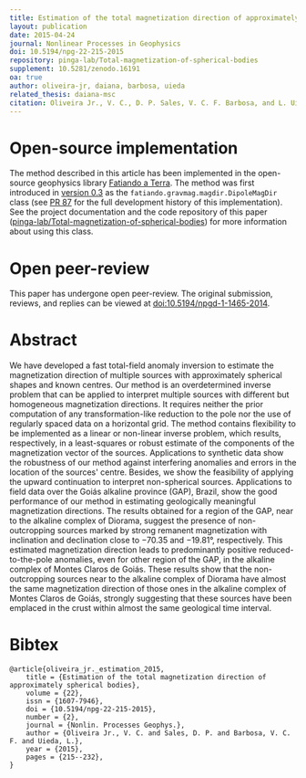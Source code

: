 ```yaml
---
title: Estimation of the total magnetization direction of approximately spherical bodies
layout: publication
date: 2015-04-24
journal: Nonlinear Processes in Geophysics
doi: 10.5194/npg-22-215-2015
repository: pinga-lab/Total-magnetization-of-spherical-bodies
supplement: 10.5281/zenodo.16191
oa: true
author: oliveira-jr, daiana, barbosa, uieda
related_thesis: daiana-msc
citation: Oliveira Jr., V. C., D. P. Sales, V. C. F. Barbosa, and L. Uieda (2015), Estimation of the total magnetization direction of approximately spherical bodies, Nonlin. Processes Geophys., 22(2), 215-232, doi:10.5194/npg-22-215-2015.
---
```


# Open-source implementation

The method described in this article has been implemented in the open-source
geophysics library [Fatiando a Terra](http://www.fatiando.org).
The method was first introduced in
[version 0.3](http://www.fatiando.org/changelog.html#version-0-3)
as the `fatiando.gravmag.magdir.DipoleMagDir` class
(see [PR 87](https://github.com/fatiando/fatiando/pull/87)
for the full development history of this implementation).
See the project documentation
and the code repository of this paper
([pinga-lab/Total-magnetization-of-spherical-bodies](https://github.com/pinga-lab/Total-magnetization-of-spherical-bodies))
for more information about using this class.

# Open peer-review

This paper has undergone open peer-review.
The original submission, reviews, and replies can be viewed at
[doi:10.5194/npgd-1-1465-2014](https://doi.org/10.5194/npgd-1-1465-2014).

# Abstract

We have developed a fast total-field anomaly inversion to estimate the
magnetization direction of multiple sources with approximately spherical shapes
and known centres. Our method is an overdetermined inverse problem that can be
applied to interpret multiple sources with different but homogeneous
magnetization directions. It requires neither the prior computation of any
transformation-like reduction to the pole nor the use of regularly spaced data
on a horizontal grid. The method contains flexibility to be implemented as a
linear or non-linear inverse problem, which results, respectively, in a
least-squares or robust estimate of the components of the magnetization vector
of the sources. Applications to synthetic data show the robustness of our
method against interfering anomalies and errors in the location of the sources'
centre. Besides, we show the feasibility of applying the upward continuation to
interpret non-spherical sources. Applications to field data over the Goiás
alkaline province (GAP), Brazil, show the good performance of our method in
estimating geologically meaningful magnetization directions. The results
obtained for a region of the GAP, near to the alkaline complex of Diorama,
suggest the presence of non-outcropping sources marked by strong remanent
magnetization with inclination and declination close to −70.35 and −19.81°,
respectively. This estimated magnetization direction leads to predominantly
positive reduced-to-the-pole anomalies, even for other region of the GAP, in
the alkaline complex of Montes Claros de Goiás. These results show that the
non-outcropping sources near to the alkaline complex of Diorama have almost the
same magnetization direction of those ones in the alkaline complex of Montes
Claros de Goiás, strongly suggesting that these sources have been emplaced in
the crust within almost the same geological time interval.

# Bibtex

    @article{oliveira_jr._estimation_2015,
        title = {Estimation of the total magnetization direction of approximately spherical bodies},
        volume = {22},
        issn = {1607-7946},
        doi = {10.5194/npg-22-215-2015},
        number = {2},
        journal = {Nonlin. Processes Geophys.},
        author = {Oliveira Jr., V. C. and Sales, D. P. and Barbosa, V. C. F. and Uieda, L.},
        year = {2015},
        pages = {215--232},
    }
